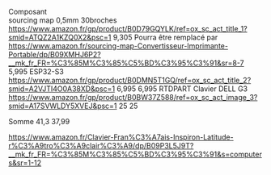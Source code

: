Composant					
sourcing map 0,5mm 30broches	https://www.amazon.fr/gp/product/B0D79GQYLK/ref=ox_sc_act_title_1?smid=ATQZ2A1KZQ0X2&psc=1	9,305		Pourra être remplacé par https://www.amazon.fr/sourcing-map-Convertisseur-Imprimante-Portable/dp/B09XMHJ6P2?__mk_fr_FR=%C3%85M%C3%85%C5%BD%C3%95%C3%91&sr=8-7	5,995
ESP32-S3	https://www.amazon.fr/gp/product/B0DMN5T1GQ/ref=ox_sc_act_title_2?smid=A2VJTI4O0A38XD&psc=1	6,995			6,995
RTDPART Clavier DELL G3	https://www.amazon.fr/gp/product/B0BW37Z588/ref=ox_sc_act_image_3?smid=A17SVWLDY5XVEJ&psc=1	25			25
					
					
					
					
					
					
					
Somme		41,3			37,99


https://www.amazon.fr/Clavier-Fran%C3%A7ais-Inspiron-Latitude-r%C3%A9tro%C3%A9clair%C3%A9/dp/B09P3L5J9T?__mk_fr_FR=%C3%85M%C3%85%C5%BD%C3%95%C3%91&s=computers&sr=1-12